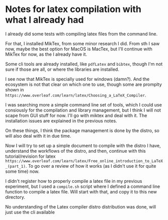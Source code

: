 # Notes for latex compilation with what I already had

I already did some tests with compiling latex files from the command line.

For that, I installed MikTex, from some minor research I did. From sth
I saw now, maybe the best option for MacOS is MacTex, but I'll continue
with MikTex for now, as the I already have it.

Some cli tools are already installed, like `pdfLatex` and `bibtex`, though
I'm not sure if those are all, or where the libraries are installed.

I see now that MikTex is specially used for windows (damn?). And the
ecosystem is not that clear on which one to use, though some are promplty
shown in `https://www.overleaf.com/learn/latex/Choosing_a_LaTeX_Compiler`.

I was searching more a simple command line set of tools, which I could use
consiously for the compilation and library management, but I think I will
not scape from GUI stuff for now. I'll go with miktex and deal with it.
The installation issues are explained in the previous notes.

On these things, I think the package management is done by the distro, so
will also deal with it in due time.

Now I will try to set up a simple document to compile with the distro
I have, understand the workflows of the distro, and then, continue with
this tutorial/revision for latex `https://www.overleaf.com/learn/latex/Free_online_introduction_to_LaTeX_(part_1)`.
To go over a review of how it works (as I didn't use it for quite some time)
now.

I didn't register how to properly compile a latex file in my previous experiment, but I used a
`compile.sh` script where I defined a command line function to compile a latex file. Will start
with that, and copy it to this new directory.

No understanding of the Latex compiler distro distribution was done, will just use the cli
available
